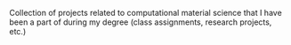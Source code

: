 Collection of projects related to computational material science that I have been a part of during my degree (class assignments, research projects, etc.)
